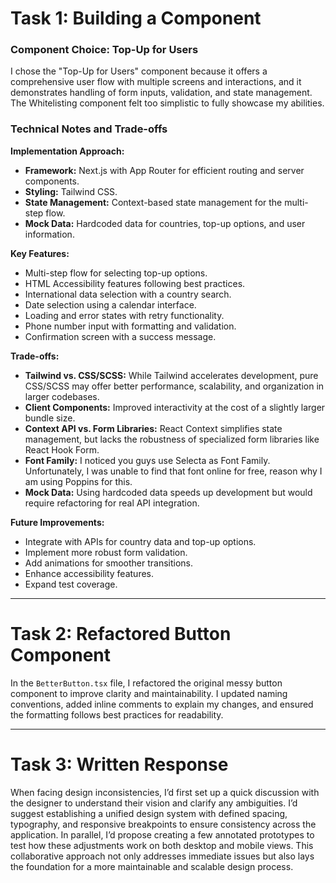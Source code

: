 # Task 1: Building a Component

### Component Choice: Top-Up for Users

I chose the "Top-Up for Users" component because it offers a comprehensive user flow with multiple screens and interactions, and it demonstrates handling of form inputs, validation, and state management. The Whitelisting component felt too simplistic to fully showcase my abilities.

### Technical Notes and Trade-offs

**Implementation Approach:**
- **Framework:** Next.js with App Router for efficient routing and server components.
- **Styling:** Tailwind CSS.
- **State Management:** Context-based state management for the multi-step flow.
- **Mock Data:** Hardcoded data for countries, top-up options, and user information.

**Key Features:**
- Multi-step flow for selecting top-up options.
- HTML Accessibility features following best practices.
- International data selection with a country search.
- Date selection using a calendar interface.
- Loading and error states with retry functionality.
- Phone number input with formatting and validation.
- Confirmation screen with a success message.

**Trade-offs:**
- **Tailwind vs. CSS/SCSS:** While Tailwind accelerates development, pure CSS/SCSS may offer better performance, scalability, and organization in larger codebases.
- **Client Components:** Improved interactivity at the cost of a slightly larger bundle size.
- **Context API vs. Form Libraries:** React Context simplifies state management, but lacks the robustness of specialized form libraries like React Hook Form.
- **Font Family:** I noticed you guys use Selecta as Font Family. Unfortunately, I was unable to find that font online for free, reason why I am using Poppins for this.
- **Mock Data:** Using hardcoded data speeds up development but would require refactoring for real API integration.

**Future Improvements:**
- Integrate with APIs for country data and top-up options.
- Implement more robust form validation.
- Add animations for smoother transitions.
- Enhance accessibility features.
- Expand test coverage.

---

# Task 2: Refactored Button Component

In the `BetterButton.tsx` file, I refactored the original messy button component to improve clarity and maintainability. I updated naming conventions, added inline comments to explain my changes, and ensured the formatting follows best practices for readability.

---

# Task 3: Written Response

When facing design inconsistencies, I’d first set up a quick discussion with the designer to understand their vision and clarify any ambiguities. I’d suggest establishing a unified design system with defined spacing, typography, and responsive breakpoints to ensure consistency across the application. In parallel, I’d propose creating a few annotated prototypes to test how these adjustments work on both desktop and mobile views. This collaborative approach not only addresses immediate issues but also lays the foundation for a more maintainable and scalable design process.
